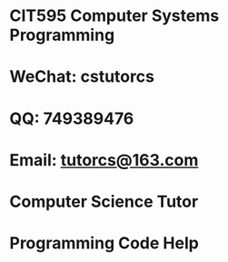 # CIT595 Computer Systems Programming

# WeChat: cstutorcs

# QQ: 749389476

# Email: tutorcs@163.com

# Computer Science Tutor

# Programming Code Help
